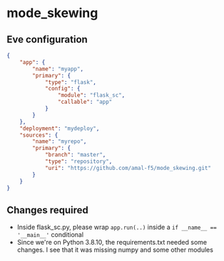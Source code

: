# mode_skewing

## Eve configuration

```json
{
    "app": {
        "name": "myapp",
        "primary": {
            "type": "flask",
            "config": {
                "module": "flask_sc",
                "callable": "app"
            }
        }
    },
    "deployment": "mydeploy",
    "sources": {
        "name": "myrepo",
        "primary": {
            "branch": "master",
            "type": "repository",
            "uri": "https://github.com/amal-f5/mode_skewing.git"
        }
    }
}
```

## Changes required

- Inside flask_sc.py, please wrap `app.run(..)` inside a `if __name__ == '__main__'` conditional
- Since we're on Python 3.8.10, the requirements.txt needed some changes. I see that it was missing numpy and some other modules
